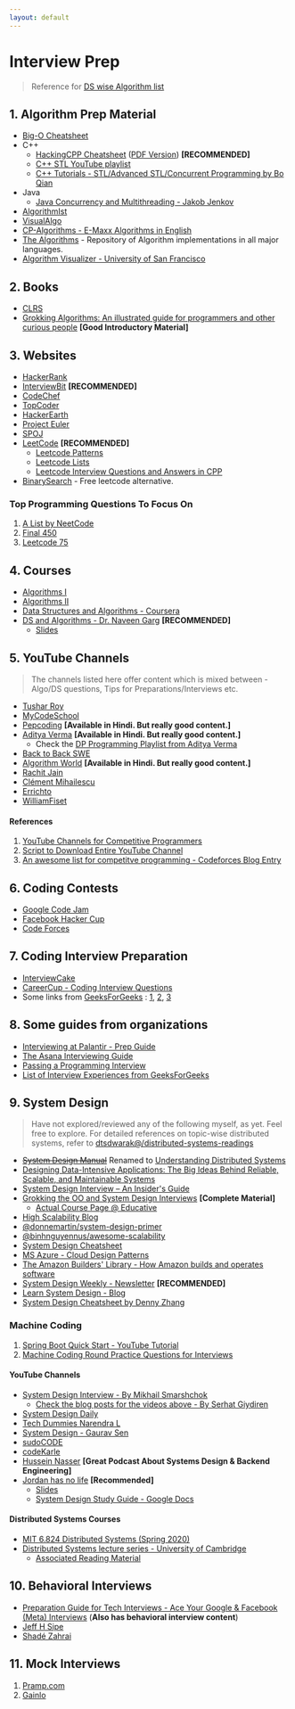 ```yaml
---
layout: default
---
```


# Interview Prep

> Reference for [DS wise Algorithm list](https://github.com/dtsdwarak/algorithms/blob/master/interview_prep/Algorithms.md)

## 1. Algorithm Prep Material

* [Big-O Cheatsheet](https://www.bigocheatsheet.com/)
* C++
  - [HackingCPP Cheatsheet](https://hackingcpp.com/cpp/cheat_sheets.html) ([PDF Version](https://www.dropbox.com/s/9u6rx7oaxsumwxb/Hacking_CPP_Cheatsheet.pdf?dl=0)) **[RECOMMENDED]**
  - [C++ STL YouTube playlist](https://www.youtube.com/playlist?list=PL_dsdStdDXbq8BTjGdUEWgWYFWYP6pwYb)
  - [C++ Tutorials - STL/Advanced STL/Concurrent Programming by Bo Qian](https://www.youtube.com/user/BoQianTheProgrammer/playlists)
* Java
  - [Java Concurrency and Multithreading - Jakob Jenkov](https://www.youtube.com/playlist?list=PLL8woMHwr36EDxjUoCzboZjedsnhLP1j4)
* [AlgorithmIst](https://algorithmist.com/wiki/Main_Page)
* [VisualAlgo](https://visualgo.net/en)
* [CP-Algorithms - E-Maxx Algorithms in English](https://cp-algorithms.com/)
* [The Algorithms](https://the-algorithms.com/) - Repository of Algorithm implementations in all major languages.
* [Algorithm Visualizer - University of San Francisco](https://www.cs.usfca.edu/~galles/visualization/Algorithms.html)

## 2. Books

* [CLRS](https://en.wikipedia.org/wiki/Introduction_to_Algorithms)
* [Grokking Algorithms: An illustrated guide for programmers and other curious people](https://www.goodreads.com/book/show/22847284-grokking-algorithms-an-illustrated-guide-for-programmers-and-other-curio) **[Good Introductory Material]**

## 3. Websites

* [HackerRank](https://www.hackerrank.com/)
* [InterviewBit](https://www.interviewbit.com/) **[RECOMMENDED]**
* [CodeChef](https://www.codechef.com/)
* [TopCoder](https://www.topcoder.com/)
* [HackerEarth](https://www.hackerearth.com/)
* [Project Euler](https://projecteuler.net/)
* [SPOJ](http://www.spoj.com/)
* [LeetCode](https://leetcode.com/problemset/algorithms/) **[RECOMMENDED]**
  - [Leetcode Patterns](https://seanprashad.com/leetcode-patterns/)
  - [Leetcode Lists](./LEETCODE.md)
  - [Leetcode Interview Questions and Answers in CPP](https://www.dropbox.com/s/5zibon9fybmrqdl/InterviewQuestions.pdf?dl=0)
* [BinarySearch](https://binarysearch.com/) - Free leetcode alternative.

### Top Programming Questions To Focus On

1. [A List by NeetCode](https://neetcode.io/)
2. [Final 450](https://docs.google.com/spreadsheets/d/1g0inu7IWriyujP3J3jK-H9jmoSg_aDEi/edit?usp=sharing&ouid=117912746833392353256&rtpof=true&sd=true)
3. [Leetcode 75](https://docs.google.com/spreadsheets/d/1BMW9G5thqoFLPomJfr42O6u7mxqLYp_DZfCz-FW1n9M/edit?usp=sharing)

## 4. Courses

* [Algorithms I](https://www.coursera.org/course/algs4partI)
* [Algorithms II](https://www.coursera.org/course/algs4partII)
* [Data Structures and Algorithms - Coursera](https://www.coursera.org/specializations/data-structures-algorithms)
* [DS and Algorithms - Dr. Naveen Garg](https://www.youtube.com/playlist?list=PLBF3763AF2E1C572F) **[RECOMMENDED]**
  - [Slides](https://www.dropbox.com/sh/enpo1ilzc11m4r7/AADNMl9_1xCy25b_xbO8oLaLa?dl=0)

## 5. YouTube Channels

> The channels listed here offer content which is mixed between - Algo/DS questions, Tips for Preparations/Interviews etc.

* [Tushar Roy](https://www.youtube.com/user/tusharroy2525/videos)
* [MyCodeSchool](https://www.youtube.com/user/mycodeschool/videos)
* [Pepcoding](https://www.youtube.com/channel/UC7rNzgC2fEBVpb-q_acpsmw) **[Available in Hindi. But really good content.]**
* [Aditya Verma](https://www.youtube.com/c/AdityaVermaTheProgrammingLord/featured) **[Available in Hindi. But really good content.]**
  - Check the [DP Programming Playlist from Aditya Verma](https://youtube.com/playlist?list=PL_z_8CaSLPWekqhdCPmFohncHwz8TY2Go)
* [Back to Back SWE](https://www.youtube.com/channel/UCmJz2DV1a3yfgrR7GqRtUUA)
* [Algorithm World](https://www.youtube.com/channel/UCyOeSe6gYd9vYpSetIrM-5A) **[Available in Hindi. But really good content.]**
* [Rachit Jain](https://www.youtube.com/channel/UC9fDC_eBh9e_bogw87DbGKQ)
* [Clément Mihailescu](https://www.youtube.com/channel/UCaO6VoaYJv4kS-TQO_M-N_g)
* [Errichto](https://www.youtube.com/c/Errichto/videos)
* [WilliamFiset](https://www.youtube.com/c/WilliamFiset-videos)

#### References 

1. [YouTube Channels for Competitive Programmers](https://codeforces.com/topic/43738/en6)
2. [Script to Download Entire YouTube Channel](https://gist.github.com/dtsdwarak/b65ce205a59d95bd0739fcdb2f33dfec)
3. [An awesome list for competitve programming - Codeforces Blog Entry](https://codeforces.com/blog/entry/23054)

## 6. Coding Contests

* [Google Code Jam](https://codingcompetitions.withgoogle.com/codejam)
* [Facebook Hacker Cup](https://www.facebook.com/hackercup/)
* [Code Forces](http://codeforces.com/)

## 7. Coding Interview Preparation
* [InterviewCake](https://www.interviewcake.com/)
* [CareerCup - Coding Interview Questions](https://www.careercup.com/page?pid=coding-interview-questions)
* Some links from [GeeksForGeeks](http://www.geeksforgeeks.org/) : [1](http://www.geeksforgeeks.org/top-10-algorithms-in-interview-questions/), [2](http://www.geeksforgeeks.org/top-algorithms-and-data-structures-for-competitive-programming/), [3](http://www.geeksforgeeks.org/top-25-interview-questions/)

## 8. Some guides from organizations

* [Interviewing at Palantir - Prep Guide](https://www.palantir.com/getting-hired/)
* [The Asana Interviewing Guide](https://blog.asana.com/2016/03/asana-engineering-interview-guide/)
* [Passing a Programming Interview](http://blog.triplebyte.com/how-to-pass-a-programming-interview)
* [List of Interview Experiences from GeeksForGeeks](http://www.geeksforgeeks.org/about/interview-corner/)

## 9. System Design

> Have not explored/reviewed any of the following myself, as yet. Feel free to explore. For detailed references on topic-wise distributed systems, refer to [dtsdwarak@/distributed-systems-readings](https://dtsdwarak.github.io/distributed-systems-readings/)

* ~~[System Design Manual](https://systemdesignmanual.com/)~~ Renamed to [Understanding Distributed Systems](https://understandingdistributed.systems/)
* [Designing Data-Intensive Applications: The Big Ideas Behind Reliable, Scalable, and Maintainable Systems](https://www.amazon.in/Designing-Data-Intensive-Applications-Reliable-Maintainable/dp/9352135245/)
* [System Design Interview – An Insider's Guide](https://www.goodreads.com/book/show/54109255-system-design-interview-an-insider-s-guide)
* [Grokking the OO and System Design Interviews](https://dtsdwarak.github.io/system-design/) **[Complete Material]**
  - [Actual Course Page @ Educative](https://www.educative.io/courses/grokking-the-system-design-interview)
* [High Scalability Blog](http://highscalability.com/)
* [@donnemartin/system-design-primer](https://github.com/donnemartin/system-design-primer)
* [@binhnguyennus/awesome-scalability](https://github.com/binhnguyennus/awesome-scalability)
* [System Design Cheatsheet](https://gist.github.com/vasanthk/485d1c25737e8e72759f)
* [MS Azure - Cloud Design Patterns](https://docs.microsoft.com/en-us/azure/architecture/patterns/)
* [The Amazon Builders' Library - How Amazon builds and operates software](https://aws.amazon.com/builders-library/)
* [System Design Weekly - Newsletter](https://mitelman.engineering/system-design-weekly/) **[RECOMMENDED]**
* [Learn System Design - Blog](https://learnsystemdesign.blogspot.com/)
* [System Design Cheatsheet by Denny Zhang](https://www.dropbox.com/s/mm6d83ltrt01urn/System_Design_Cheatsheet_DennyZhang.pdf?dl=0)

### Machine Coding

1. [Spring Boot Quick Start - YouTube Tutorial](https://www.youtube.com/playlist?list=PLqq-6Pq4lTTbx8p2oCgcAQGQyqN8XeA1x)
2. [Machine Coding Round Practice Questions for Interviews](https://workat.tech/machine-coding/article/how-to-practice-for-machine-coding-kp0oj3sw2jca)

#### YouTube Channels

* [System Design Interview - By Mikhail Smarshchok](https://www.youtube.com/c/SystemDesignInterview/featured)
  - [Check the blog posts for the videos above - By Serhat Giydiren](https://serhatgiydiren.github.io/)
* [System Design Daily](https://www.youtube.com/channel/UC-nf8kVIeRMAzW3SRMzJ8-g/videos)
* [Tech Dummies Narendra L](https://www.youtube.com/c/TechDummiesNarendraL/videos)
* [System Design - Gaurav Sen](https://www.youtube.com/playlist?list=PLMCXHnjXnTnvo6alSjVkgxV-VH6EPyvoX)
* [sudoCODE](https://www.youtube.com/c/sudoCODE/videos)
* [codeKarle](https://www.youtube.com/playlist?list=PLhgw50vUymycJPN6ZbGTpVKAJ0cL4OEH3)
* [Hussein Nasser](https://www.youtube.com/c/HusseinNasser-software-engineering/videos) **[Great Podcast About Systems Design & Backend Engineering]**
* [Jordan has no life](https://www.youtube.com/channel/UCbvDQKzAJ5GwCjTrv4FWkxg/videos) **[Recommended]**
  - [Slides](https://drive.google.com/drive/folders/1ChodcbMZ4KqS9WP9gin4sLVdCsgD3uoE)
  - [System Design Study Guide - Google Docs](https://docs.google.com/document/d/1KfyhNgojjp-0fyBFqqV7jaGErPGFfo1BgnuN9_yDIkk/mobilebasic)
  
#### Distributed Systems Courses

* [MIT 6.824 Distributed Systems (Spring 2020)](https://www.youtube.com/playlist?list=PLrw6a1wE39_tb2fErI4-WkMbsvGQk9_UB)
* [Distributed Systems lecture series - University of Cambridge](https://www.youtube.com/playlist?list=PLeKd45zvjcDFUEv_ohr_HdUFe97RItdiB)
  - [Associated Reading Material](https://www.cl.cam.ac.uk/teaching/2021/ConcDisSys/dist-sys-notes.pdf)

## 10. Behavioral Interviews

* [Preparation Guide for Tech Interviews - Ace Your Google & Facebook (Meta) Interviews](https://serhatgiydiren.github.io/preparation-guide-for-tech-interviews) (**Also has behavioral interview content**)
* [Jeff H Sipe](https://www.youtube.com/c/JeffHSipe/videos)
* [Shadé Zahrai](https://www.youtube.com/c/ShadeZahrai)

## 11. Mock Interviews

1. [Pramp.com](https://www.pramp.com/#/)
2. [Gainlo](http://www.gainlo.co/#!/)
